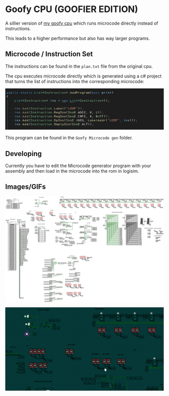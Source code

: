 # Goofy CPU (GOOFIER EDITION)
A sillier version of [my goofy cpu](../README.md) which runs microcode directly instead of instructions. 

This leads to a higher performance but also has way larger programs.



## Microcode / Instruction Set
The instructions can be found in the `plan.txt` file from the original cpu.

The cpu executes microcode directly which is generated using a c# project that turns the list of instructions into the corresponding microcode:

![This is an example of the code that increments the first register until it reaches 0xFF](./imgs/ins.PNG)

This program can be found in the `Goofy Microcode gen` folder.

## Developing

Currently you have to edit the Microcode generator program with your assembly and then load in the microcode into the rom in logisim.

## Images/GIFs
![An image of the full cpu](./imgs/cpu.png)

![The cpu running a test program that adds 1 to the first register until it reaches 0xFF](./imgs/cpu%20test%202.gif)
